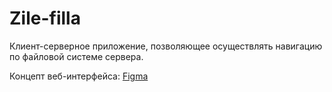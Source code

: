 # Zile-filla
Клиент-серверное приложение, позволяющее осуществлять навигацию по файловой системе сервера.

Концепт веб-интерфейса: [Figma](https://www.figma.com/design/jl2lotfkwN4oi9q5s4sYB1/Zile-Filla?node-id=0-1&t=YPtiTHtGzySce1K8-1)
